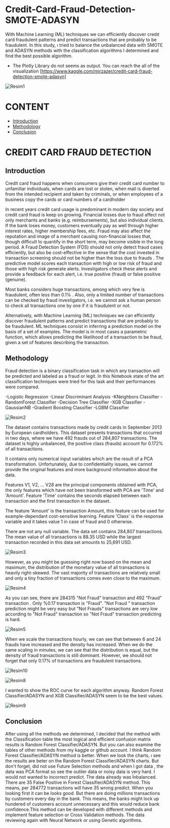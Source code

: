 # Credit-Card-Fraud-Detection-SMOTE-ADASYN
With Machine Learning (ML) techniques we can efficiently discover credıt card fraudulent patterns and predict transactions that are probably to be fraudulent. In this study, ı tried to balance the unbalanced data with SMOTE and ADASYN methods with the classification algorithms I determined and find the best possible algorithm. 
- The Plotly Library do not seems as output. You can reach the all of the visualization [https://www.kaggle.com/mirzazer/credit-card-fraud-detection-smote-adasyn]

![Resim1](https://user-images.githubusercontent.com/88277713/157431834-f38b2f3e-7574-4dc3-9585-f7bbe005e4b4.png)

# CONTENT
- [Introduction](https://github.com/Dodger22/Credit-Card-Fraud-Detection-SMOTE-ADASYN/edit/main/README.md#introduction)
- [Methodology](https://github.com/Dodger22/Credit-Card-Fraud-Detection-SMOTE-ADASYN/edit/main/README.md#methodology)
- [Conclusion](https://github.com/Dodger22/Credit-Card-Fraud-Detection-SMOTE-ADASYN/blob/main/README.md#conclusion)



# CREDIT CARD FRAUD DETECTION

## Introduction
Credit card fraud happens when consumers give their credit card number to unfamiliar individuals, when cards are lost or stolen, when mail is diverted from the intended recipient and taken by criminals, or when employees of a business copy the cards or card numbers of a cardholder

In recent years credit card usage is predominant in modern day society and credit card fraud is keep on growing. Financial losses due to fraud affect not only merchants and banks (e.g. reimbursements), but also individual clients. If the bank loses money, customers eventually pay as well through higher interest rates, higher membership fees, etc. Fraud may also affect the reputation and image of a merchant causing non-financial losses that, though difficult to quantify in the short term, may become visible in the long period.
A Fraud Detection System (FDS) should not only detect fraud cases efficiently, but also be cost-effective in the sense that the cost invested in transaction screening should not be higher than the loss due to frauds . The predictive model scores each transaction with high or low risk of fraud and those with high risk generate alerts. Investigators check these alerts and provide a feedback for each alert, i.e. true positive (fraud) or false positive (genuine).

Most banks considers huge transactions, among which very few is fraudulent, often less than 0.1% . Also, only a limited number of transactions can be checked by fraud investigators, i.e. we cannot ask a human person to check all transactions one by one if it is fraudulent or not.

Alternatively, with Machine Learning (ML) techniques we can efficiently discover fraudulent patterns and predict transactions that are probably to be fraudulent. ML techniques consist in inferring a prediction model on the basis of a set of examples. The model is in most cases a parametric function, which allows predicting the likelihood of a transaction to be fraud, given a set of features describing the transaction.

## Methodology

Fraud detection is a binary classification task in which any transaction will be predicted and labeled as a fraud or legit. In this Notebook state of the art classification techniques were tried for this task and their performances were compared.

   -Logistic Regression
   -Linear Discriminant Analysis
   -KNeighbors Classifier
   -RandomForest Classifier
   -Decision Tree Classifier
   -XGB Classifier
   -GaussianNB
   -Gradient Boosting Classifier
   -LGBM Classifier


![Resim2](https://user-images.githubusercontent.com/88277713/157432026-d1dd20f2-8a6a-4643-8e3e-4a98b2345c51.png)


 The dataset contains transactions made by credit cards in September 2013 by European cardholders. This dataset presents transactions that occurred in two days, where we have 492 frauds out of 284,807 transactions. The dataset is highly unbalanced, the positive class (frauds) account for 0.172% of all transactions.

It contains only numerical input variables which are the result of a PCA transformation. Unfortunately, due to confidentiality issues, we cannot provide the original features and more background information about the data. 

Features V1, V2, … V28 are the principal components obtained with PCA, the only features which have not been transformed with PCA are 'Time' and 'Amount'. Feature 'Time' contains the seconds elapsed between each transaction and the first transaction in the dataset. 

The feature 'Amount' is the transaction Amount, this feature can be used for example-dependant cost-sensitive learning. Feature 'Class' is the response variable and it takes value 1 in case of fraud and 0 otherwise. 

There are not any null variable. The data set contains 284,807 transactions. The mean value of all transactions is 88.35 USD while the largest transaction recorded in this data set amounts to 25,691 USD.

![Resim3](https://user-images.githubusercontent.com/88277713/157432124-896d44b3-5b9f-4cce-92f3-a356e81bba21.png)

However, as you might be guessing right now based on the mean and maximum, the distribution of the monetary value of all transactions is heavily right-skewed. The vast majority of transactions are relatively small and only a tiny fraction of transactions comes even close to the maximum. 

![Resim4](https://user-images.githubusercontent.com/88277713/157432173-2417be6c-416d-4716-ba8a-0be844eb4940.png)


As you can see, there are 284315 "Not Fraud" transaction and 492 "Fraud" transaction . Only %0.17 transaction is "Fraud". "Not Fraud " transaction prediction might be very easy but "Not Frauds" transactions are very low according to "Not Fraud" transaction so "Not Fraud" transaction predicting is hard. 


![Resim5](https://user-images.githubusercontent.com/88277713/157432244-8670b5f6-ed1f-4c75-bc9d-00b6eeda8d36.png)


When we scale the transactions hourly, we can see that between 6 and 24 frauds have increased and the density has increased. When we do the same scaling in minutes, we can see that the distribution is equal, but the density of fraud transactions is still dominant. However, we should not forget that only 0.17% of transactions are fraudulent transactions.

![Resim10](https://user-images.githubusercontent.com/88277713/157432338-e418566c-d91d-479b-8eb8-dfb398b5f0a3.png)

![Resim8](https://user-images.githubusercontent.com/88277713/157432370-2c0b7544-1a36-4ab7-8452-936b4afe38bc.png)

I wanted to show the ROC curve for each algorithm anyway. Random Forest Classifier/ADASYN and XGB Classifier/ADASYN seem to be the best values.

![Resim9](https://user-images.githubusercontent.com/88277713/157432470-0cf6a47c-e638-4858-83df-fc2bf803e563.png)

## Conclusion

After using all the methods we determined, I decided that the method with the Classification table the most logical and efficient confusion matrix results is Random Forest Classifier/ADASYN. But you can also examine the tables of other methods from my kaggle or github account.
I think Random Forest Classifier/ADASYN method is better. When we look the charts, ı see the results are beter on the Random Forest Classifier/ADASYN charts. But don't forget, did not use Future Selection methods and when I got data , the data was PCA format so see the outiler data or noisy data is very hard. I would not wanted to incorrect predict. The data already was İnbalanced.
There are 35 False Positive in Forest Classifier/ADASYN method. This means, per 284772 transactions will have 35 wrong predict. When you looking first it can be looks good. But there are doing millions transactions by customers every day in the bank. This means, the banks might lock up hundered of customers account unnecessary and this would reduce bank confidence.This method can be developed with different methods and implement feature selection or Cross Validation methods. The data reviewing again with Neural Network or using Genetic algorithms.







